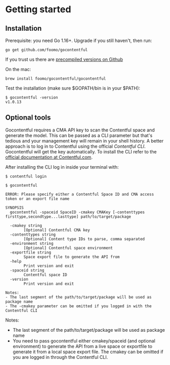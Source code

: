 # Getting started

## Installation

Prerequisite: you need Go 1.16+. Upgrade if you still haven't, then run:

```shell
go get github.com/foomo/gocontentful
```

If you trust us there are [precompiled versions on Github](https://github.com/foomo/gocontentful/releases)

On the mac:

```shell
brew install foomo/gocontentful/gocontentful
```

Test the installation (make sure $GOPATH/bin is in your $PATH):

```shell
$ gocontentful -version
v1.0.13
```

## Optional tools

Gocontentful requires a CMA API key to scan the Contentful space and generate the model. 
This can be passed as a CLI parameter but that's tedious and your management key will remain in your shell history.
A better approach is to log in to Contentful using the official _Contentful CLI_. Gocontentful will get the key automatically.
To install the CLI refer to the [official documentation at Contentful.com](https://www.contentful.com/developers/docs/tutorials/cli/installation/).

After installing the CLI log in inside your terminal with:

```shell
$ contentful login
```




```shell
$ gocontentful

ERROR: Please specify either a Contentful Space ID and CMA access token or an export file name

SYNOPSIS
  gocontentful -spaceid SpaceID -cmakey CMAKey [-contenttypes firsttype,secondtype...lasttype] path/to/target/package

  -cmakey string
    	[Optional] Contentful CMA key
  -contenttypes string
    	[Optional] Content type IDs to parse, comma separated
  -environment string
    	[Optional] Contentful space environment
  -exportfile string
    	Space export file to generate the API from
  -help
    	Print version and exit
  -spaceid string
    	Contentful space ID
  -version
    	Print version and exit

Notes:
- The last segment of the path/to/target/package will be used as package name
- The -cmakey parameter can be omitted if you logged in with the Contentful CLI
```

Notes:
- The last segment of the path/to/target/package will be used as package name
- You need to pass gocontentful either cmakey/spaceid (and optional environment) to generate
  the API from a live space or exportfile to generate it from a local space export file. The cmakey
  can be omitted if you are logged in through the Contentful CLI. 
